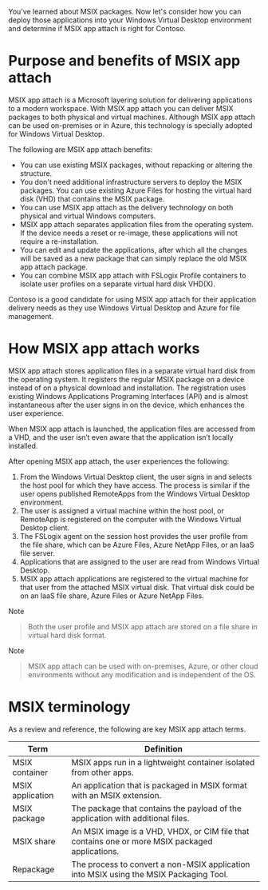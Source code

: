 You’ve learned about MSIX packages. Now let's consider how you can deploy those applications into your Windows Virtual Desktop environment and determine if MSIX app attach is right for Contoso.

# Purpose and benefits of MSIX app attach

MSIX app attach is a Microsoft layering solution for delivering applications to a modern workspace. With MSIX app attach you can deliver MSIX packages to both physical and virtual machines. Although MSIX app attach can be used on-premises or in Azure, this technology is specially adopted for Windows Virtual Desktop.

The following are MSIX app attach benefits:

- You can use existing MSIX packages, without repacking or altering the structure.
- You don't need additional infrastructure servers to deploy the MSIX packages. You can use existing Azure Files for hosting the virtual hard disk (VHD) that contains the MSIX package.
- You can use MSIX app attach as the delivery technology on both physical and virtual Windows computers.
- MSIX app attach separates application files from the operating system. If the device needs a reset or re-image, these applications will not require a re-installation.
- You can edit and update the applications, after which all the changes will be saved as a new package that can simply replace the old MSIX app attach package.
- You can combine MSIX app attach with FSLogix Profile containers to isolate user profiles on a separate virtual hard disk VHD(X).
<!--LM: Please replace VHD(X) with "VHD or VHDX" or just "VHDX" or "VHD".-->
Contoso is a good candidate for using MSIX app attach for their application delivery needs as they use Windows Virtual Desktop and Azure for file management.

# How MSIX app attach works

MSIX app attach stores application files in a separate virtual hard disk from the operating system. It registers the regular MSIX package on a device instead of on a physical download and installation. The registration uses existing Windows Applications Programing Interfaces (API) and is almost instantaneous after the user signs in on the device, which enhances the user experience.

When MSIX app attach is launched, the application files are accessed from a VHD, and the user isn’t even aware that the application isn’t locally installed.

After opening MSIX app attach, the user experiences the following:

1. From the Windows Virtual Desktop client, the user signs in and selects the host pool for which they have access. The process is similar if the user opens published RemoteApps from the Windows Virtual Desktop environment.
2. The user is assigned a virtual machine within the host pool, or RemoteApp is registered on the computer with the Windows Virtual Desktop client.
3. The FSLogix agent on the session host provides the user profile from the file share, which can be Azure Files, Azure NetApp Files, or an IaaS file server.
4. Applications that are assigned to the user are read from Windows Virtual Desktop.
5. MSIX app attach applications are registered to the virtual machine for that user from the attached MSIX virtual disk. That virtual disk could be on an IaaS file share, Azure Files or Azure NetApp Files.

> [!NOTE]

> Both the user profile and MSIX app attach are stored on a file share in virtual hard disk format.

> [!NOTE]

> MSIX app attach can be used with on-premises, Azure, or other cloud environments without any modification and is independent of the OS.

# MSIX terminology

As a review and reference, the following are key MSIX app attach terms.

|Term| Definition|
|----------------|------------------------------------------------------------|
| MSIX container|MSIX apps run in a lightweight container isolated from other apps.|
| MSIX application|An application that is packaged in MSIX format with an MSIX extension.|
| MSIX package|The package that contains the payload of the application with additional files.|
| MSIX share|An MSIX image is a VHD, VHDX, or CIM file that contains one or more MSIX packaged applications.|
| Repackage|The process to convert a non-MSIX application into MSIX using the MSIX Packaging Tool. |
